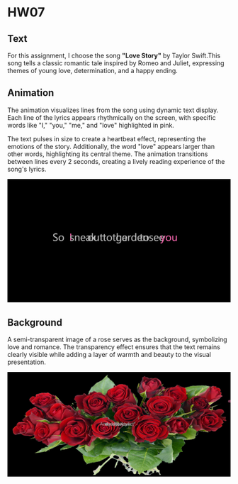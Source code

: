 # HW07
## Text
For this assignment, I choose the song **"Love Story"** by Taylor Swift.This song tells a classic romantic tale inspired by Romeo and Juliet, expressing themes of young love, determination, and a happy ending.

## Animation
The animation visualizes lines from the song using dynamic text display. Each line of the lyrics appears rhythmically on the screen, with specific words like "I," "you," "me," and "love" highlighted in pink.


The text pulses in size to create a heartbeat effect, representing the emotions of the story. Additionally, the word "love" appears larger than other words, highlighting its central theme. The animation transitions between lines every 2 seconds, creating a lively reading experience of the song's lyrics.


![animation](ee0a29a037b1f13d9853c7b9da39621-1.png)

## Background
A semi-transparent image of a rose serves as the background, symbolizing love and romance. The transparency effect ensures that the text remains clearly visible while adding a layer of warmth and beauty to the visual presentation.


![background](e25787c31c81ef8e8f6edef3c5e9cac.png)

